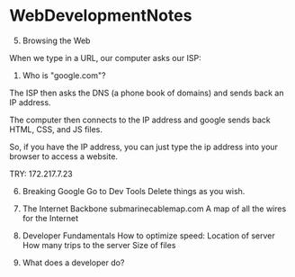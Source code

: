 # WebDevelopmentNotes

5. Browsing the Web

When we type in a URL, our computer asks our ISP:

1. Who is "google.com"?

The ISP then asks the DNS (a phone book of domains) and sends back an IP address.

The computer then connects to the IP address and google sends back HTML, CSS, and JS files.

So, if you have the IP address, you can just type the ip address into your browser to access a website.

TRY: 172.217.7.23

6. Breaking Google
Go to Dev Tools
Delete things as you wish.

8. The Internet Backbone
submarinecablemap.com
A map of all the wires for the Internet

11. Developer Fundamentals
How to optimize speed:
Location of server
How many trips to the server
Size of files

12. What does a developer do?
